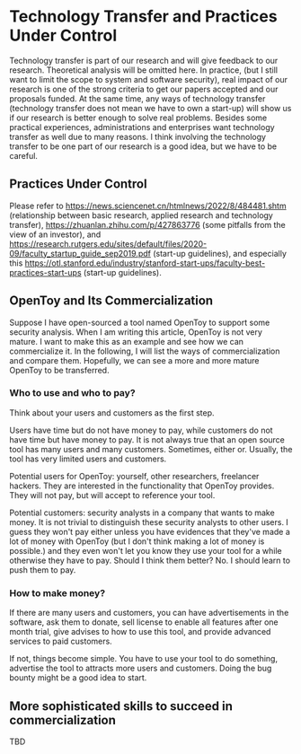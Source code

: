 # Technology Transfer and Practices Under Control

Technology transfer is part of our research and will give feedback to our
research. Theoretical analysis will be omitted here. In practice, (but I still
want to limit the scope to system and software security), real impact of our
research is one of the strong criteria to get our papers accepted and our
proposals funded. At the same time, any ways of technology transfer (technology
transfer does not mean we have to own a start-up) will show us if our research
is better enough to solve real problems. Besides some practical experiences,
administrations and enterprises want technology transfer as well due to many
reasons. I think involving the technology transfer to be one part of our
research is a good idea, but we have to be careful.

## Practices Under Control

Please refer to https://news.sciencenet.cn/htmlnews/2022/8/484481.shtm
(relationship between basic research, applied research and technology transfer),
https://zhuanlan.zhihu.com/p/427863776 (some pitfalls from the view of an
investor), and 
https://research.rutgers.edu/sites/default/files/2020-09/faculty_startup_guide_sep2019.pdf
(start-up guidelines), and especially this
https://otl.stanford.edu/industry/stanford-start-ups/faculty-best-practices-start-ups
(start-up guidelines).

## OpenToy and Its Commercialization 

Suppose I have open-sourced a tool named OpenToy to support some security
analysis. When I am writing this article, OpenToy is not very mature. I want to
make this as an example and see how we can commercialize it. In the following, I
will list the ways of commercialization and compare them. Hopefully, we can see
a more and more mature OpenToy to be transferred.

### Who to use and who to pay?

Think about your users and customers as the first step.

Users have time but do not have money to pay, while customers do not have time
but have money to pay. It is not always true that an open source tool has many
users and many customers. Sometimes, either or. Usually, the tool has very
limited users and customers.

Potential users for OpenToy: yourself, other researchers, freelancer hackers.
They are interested in the functionality that OpenToy provides. They will not
pay, but will accept to reference your tool.

Potential customers: security analysts in a company that wants to make money.
It is not trivial to distinguish these security analysts to other users. I guess
they won't pay either unless you have evidences that they've made a lot of money
with OpenToy (but I don't think making a lot of money is possible.) and they
even won't let you know they use your tool for a while otherwise they have to
pay. Should I think them better? No. I should learn to push them to pay.

### How to make money?

If there are many users and customers, you can have advertisements in the
software, ask them to donate, sell license to enable all features after one
month trial, give advises to how to use this tool, and provide advanced services
to paid customers.

If not, things become simple. You have to use your tool to do something,
advertise the tool to attracts more users and customers. Doing the bug bounty
might be a good idea to start.

## More sophisticated skills to succeed in commercialization

TBD
